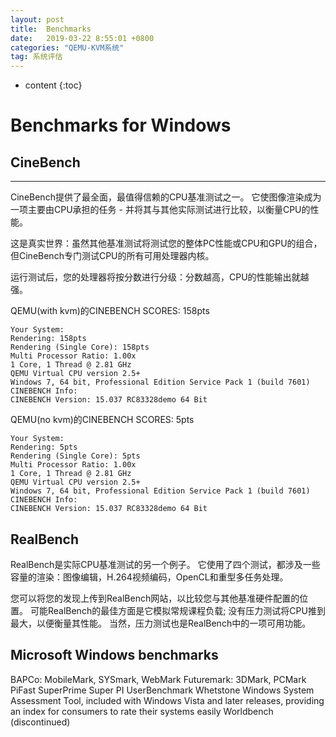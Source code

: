 ```yaml
---
layout: post
title:  Benchmarks
date:   2019-03-22 8:55:01 +0800
categories: "QEMU-KVM系统"
tag: 系统评估
---
```

* content
{:toc}


# Benchmarks for Windows

## CineBench
---
CineBench提供了最全面，最值得信赖的CPU基准测试之一。 它使图像渲染成为一项主要由CPU承担的任务 - 并将其与其他实际测试进行比较，以衡量CPU的性能。

这是真实世界：虽然其他基准测试将测试您的整体PC性能或CPU和GPU的组合，但CineBench专门测试CPU的所有可用处理器内核。

运行测试后，您的处理器将按分数进行分级：分数越高，CPU的性能输出就越强。

QEMU(with kvm)的CINEBENCH SCORES: 158pts

```shell
Your System: 
Rendering: 158pts
Rendering (Single Core): 158pts
Multi Processor Ratio: 1.00x
1 Core, 1 Thread @ 2.81 GHz
QEMU Virtual CPU version 2.5+
Windows 7, 64 bit, Professional Edition Service Pack 1 (build 7601)
CINEBENCH Info:
CINEBENCH Version: 15.037 RC83328demo 64 Bit
```

QEMU(no kvm)的CINEBENCH SCORES: 5pts

```shell
Your System: 
Rendering: 5pts
Rendering (Single Core): 5pts
Multi Processor Ratio: 1.00x
1 Core, 1 Thread @ 2.81 GHz
QEMU Virtual CPU version 2.5+
Windows 7, 64 bit, Professional Edition Service Pack 1 (build 7601)
CINEBENCH Info:
CINEBENCH Version: 15.037 RC83328demo 64 Bit
```

## RealBench

RealBench是实际CPU基准测试的另一个例子。 它使用了四个测试，都涉及一些容量的渲染：图像编辑，H.264视频编码，OpenCL和重型多任务处理。

您可以将您的发现上传到RealBench网站，以比较您与其他基准硬件配置的位置。 可能RealBench的最佳方面是它模拟常规课程负载; 没有压力测试将CPU推到最大，以便衡量其性能。 当然，压力测试也是RealBench中的一项可用功能。

## Microsoft Windows benchmarks
BAPCo: MobileMark, SYSmark, WebMark
Futuremark: 3DMark, PCMark
PiFast
SuperPrime
Super PI
UserBenchmark
Whetstone
Windows System Assessment Tool, included with Windows Vista and later releases, providing an index for consumers to rate their systems easily
Worldbench (discontinued)
